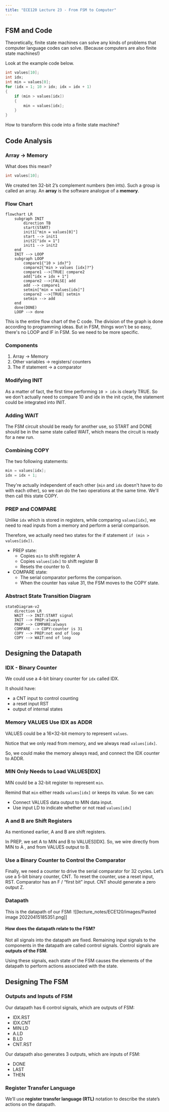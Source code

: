 ```yaml
---
title: "ECE120 Lecture 23 - From FSM to Computer"
---
```


## FSM and Code
Theoretically, finite state machines can solve any kinds of problems that computer language codes can solve. (Because computers are also finite state machines!)

Look at the example code below.

```c
int values[10];
int idx;
int min = values[0];
for (idx = 1; 10 > idx; idx = idx + 1) 
{
	if (min > values[idx])
	{
		min = values[idx];
	} 
}
```

How to transform this code into a finite state machine?

## Code Analysis

### Array -> Memory
What does this mean?
```c
int values[10];
```

We created ten 32-bit 2’s complement numbers (ten ints). Such a group is called an array. An **array** is the software analogue of a **memory**.

### Flow Chart
```mermaid
flowchart LR
	subgraph INIT
		direction TB
		start(START)
		init1["min = values[0]"]
		start --> init1
		init2["idx = 1"]
		init1 --> init2
	end
	INIT --> LOOP
	subgraph LOOP
		compare1{"10 > idx?"}
		compare2{"min > values [idx]?"}
		compare1 -->|TRUE| compare2
		add["idx = idx + 1"]
		compare2 -->|FALSE| add
		add --> compare1
		setmin["min = values[idx]"]
		compare2 -->|TRUE| setmin
		setmin --> add
	end
	done(DONE)
	LOOP --> done
```
This is the entire flow chart of the C code. The division of the graph is done according to programming ideas. But in FSM, things won't be so easy, there's no LOOP and IF in FSM. So we need to be more specific.

### Components
1. Array -> Memory
2. Other variables -> registers/ counters
3. The if statement -> a comparator

### Modifying INIT
As a matter of fact, the first time performing `10 > idx` is clearly TRUE. So we don't actually need to compare 10 and idx in the init cycle, the statement could be integrated into INIT.

### Adding WAIT
The FSM circuit should be ready for another use, so START and DONE should be in the same state called WAIT, which means the circuit is ready for a new run.

### Combining COPY
The two following statements:
```c
min = values[idx];
idx = idx + 1;
```

They're actually independent of each other (`min` and `idx` doesn't have to do with each other), so we can do the two operations at the same time. We'll then call this state COPY.

### PREP and COMPARE
Unlike `idx` which is stored in registers, while comparing `values[idx]`, we need to read inputs from a memory and perform a serial comparison.

Therefore, we actually need two states for the if statement `if (min > values[idx])`.

- PREP state:
	- Copies `min` to shift register A
	- Copies `values[idx]` to shift register B
	- Resets the counter to 0.
- COMPARE state:
	- The serial comparator performs the comparison.
	- When the counter has value 31, the FSM moves to the COPY state.

### Abstract State Transition Diagram
```mermaid
stateDiagram-v2
	direction LR
	WAIT --> INIT:START signal
	INIT --> PREP:always
	PREP --> COMPARE:always
	COMPARE --> COPY:counter is 31
	COPY --> PREP:not end of loop
	COPY --> WAIT:end of loop
```
## Designing the Datapath
### IDX - Binary Counter
We could use a 4-bit binary counter for `idx` called IDX.

It should have:
- a CNT input to control counting
- a reset input RST
- output of internal states

### Memory VALUES Use IDX as ADDR
VALUES could be a 16×32-bit memory to represent `values`.

Notice that we only read from memory, and we always read `values[idx]`.

So, we could make the memory always read, and connect the IDX counter to ADDR.

### MIN Only Needs to Load VALUES[IDX]
MIN could be a 32-bit register to represent `min`.

Remind that `min` either reads `values[idx]` or keeps its value. So we can:
- Connect VALUES data output to MIN data input.
- Use input LD to indicate whether or not read `values[idx]`

### A and B are Shift Registers
As mentioned earlier, A and B are shift registers.

In PREP, we set A to MIN and B to VALUES[IDX]. So, we wire directly from MIN to A , and from VALUES output to B.

### Use a Binary Counter to Control the Comparator
Finally, we need a counter to drive the serial comparator for 32 cycles. Let’s use a 5-bit binary counter, CNT. 
To reset the counter, use a reset input, RST.
Comparator has an F / “first bit” input. CNT should generate a zero output Z.

### Datapath
This is the datapath of our FSM:
![[lecture_notes/ECE120/images/Pasted image 20220415185351.png]]

#### How does the datapath relate to the FSM?
Not all signals into the datapath are fixed. Remaining input signals to the components in the datapath are called control signals. Control signals are **outputs of the FSM**. 

Using these signals, each state of the FSM causes the elements of the datapath to perform actions associated with the state.

## Designing The FSM
### Outputs and Inputs of FSM
Our datapath has 6 control signals, which are outputs of FSM:
- IDX.RST
- IDX.CNT
- MIN.LD
- A.LD
- B.LD 
- CNT.RST

Our datapath also generates 3 outputs, which are inputs of FSM:
- DONE
- LAST
- THEN

### Register Transfer Language
We’ll use **register transfer language (RTL)** notation to describe the state’s actions on the datapath.

